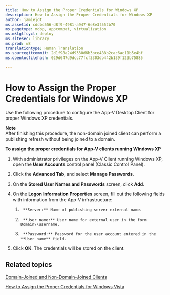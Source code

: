 ```yaml
---
title: How to Assign the Proper Credentials for Windows XP
description: How to Assign the Proper Credentials for Windows XP
author: jamiejdt
ms.assetid: cddbd556-d8f9-4981-a947-6e8e3f552b70
ms.pagetype: mdop, appcompat, virtualization
ms.mktglfcycl: deploy
ms.sitesec: library
ms.prod: w8
translationtype: Human Translation
ms.sourcegitcommit: 2d1f98a24d9330d6b3bce488b2cac6ac11b5e4bf
ms.openlocfilehash: 029d647d9dcc77fcf3303db442b139f123b75885

---
```



# How to Assign the Proper Credentials for Windows XP


Use the following procedure to configure the App-V Desktop Client for proper Windows XP credentials.

**Note**  
After finishing this procedure, the non-domain joined client can perform a publishing refresh without being joined to a domain.

 

**To assign the proper credentials for App-V clients running Windows XP**

1.  With administrator privileges on the App-V Client running Windows XP, open the **User Accounts** control panel (Classic Control Panel).

2.  Click the **Advanced Tab**, and select **Manage Passwords**.

3.  On the **Stored User Names and Passwords** screen, click **Add**.

4.  On the **Logon Information Properties** screen, fill out the following fields with information from the App-V infrastructure:

    1.  
            **Server:** Name of publishing server external name.

    2.  
            **User name:** User name for external user in the form Domain\\username.

    3.  
            **Password:** Password for the user account entered in the **User name** field.

5.  Click **OK**. The credentials will be stored on the client.

## Related topics


[Domain-Joined and Non-Domain-Joined Clients](domain-joined-and-non-domain-joined-clients.md)

[How to Assign the Proper Credentials for Windows Vista](how-to-assign--the-proper-credentials-for-windows-vista.md)

 

 








<!--HONumber=Jun16_HO4-->


